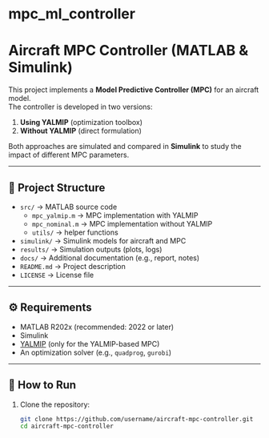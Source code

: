 # mpc_ml_controller
# Aircraft MPC Controller (MATLAB & Simulink)

This project implements a **Model Predictive Controller (MPC)** for an aircraft model.  
The controller is developed in two versions:  
1. **Using YALMIP** (optimization toolbox)  
2. **Without YALMIP** (direct formulation)  

Both approaches are simulated and compared in **Simulink** to study the impact of different MPC parameters.  

---

## 📂 Project Structure
- `src/` → MATLAB source code  
  - `mpc_yalmip.m` → MPC implementation with YALMIP  
  - `mpc_nominal.m` → MPC implementation without YALMIP  
  - `utils/` → helper functions  
- `simulink/` → Simulink models for aircraft and MPC  
- `results/` → Simulation outputs (plots, logs)  
- `docs/` → Additional documentation (e.g., report, notes)  
- `README.md` → Project description  
- `LICENSE` → License file  

---

## ⚙️ Requirements
- MATLAB R202x (recommended: 2022 or later)  
- Simulink  
- [YALMIP](https://yalmip.github.io/) (only for the YALMIP-based MPC)  
- An optimization solver (e.g., `quadprog`, `gurobi`)  

---

## 🚀 How to Run
1. Clone the repository:
   ```bash
   git clone https://github.com/username/aircraft-mpc-controller.git
   cd aircraft-mpc-controller
